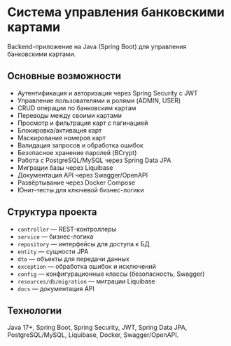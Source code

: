 # Система управления банковскими картами

Backend-приложение на Java (Spring Boot) для управления банковскими картами.

## Основные возможности

* Аутентификация и авторизация через Spring Security с JWT
* Управление пользователями и ролями (ADMIN, USER)
* CRUD операции по банковским картам
* Переводы между своими картами
* Просмотр и фильтрация карт с пагинацией
* Блокировка/активация карт
* Маскирование номеров карт
* Валидация запросов и обработка ошибок
* Безопасное хранение паролей (BCrypt)
* Работа с PostgreSQL/MySQL через Spring Data JPA
* Миграции базы через Liquibase
* Документация API через Swagger/OpenAPI
* Развёртывание через Docker Compose
* Юнит-тесты для ключевой бизнес-логики

## Структура проекта

* `controller` — REST-контроллеры
* `service` — бизнес-логика
* `repository` — интерфейсы для доступа к БД
* `entity` — сущности JPA
* `dto` — объекты для передачи данных
* `exception` — обработка ошибок и исключений
* `config` — конфигурационные классы (безопасность, Swagger)
* `resources/db/migration` — миграции Liquibase
* `docs` — документация API

## Технологии

Java 17+, Spring Boot, Spring Security, JWT, Spring Data JPA, PostgreSQL/MySQL, Liquibase, Docker, Swagger/OpenAPI.

